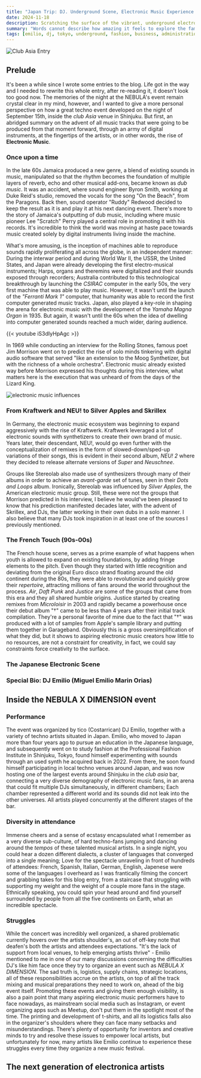 ```yaml
---
title: "Japan Trip: DJ. Underground Scene, Electronic Music Experience in Tokyo"
date: 2024-11-18
description: Scratching the surface of the vibrant, underground electronic music scene in Shinjuku
summary: "Words cannot describe how amazing it feels to explore the famous monuments in Kyoto, especially the Kiyomizu-dera temple..."
tags: [emilio, dj, tokyo, underground, fashion, business, administration, fashion, institute, club, asia, club_asia, costa, rica, jamaica, jim, morrison]
---
```


![Club Asia Entry](featured.jpeg "Club Asia's entry from the outside. A multitude gathers to experience the NEBULA X DIMENSION techno music event.")

## Prelude

It's been a while since I wrote some entries to the blog. Life got in the way and I needed to rewrite this whole entry, after re-reading it, it doesn't look too good now. The memories of the night at the NEBULA's event remain crystal clear in my mind, however, and I wanted to give a more personal perspective on how a great techno event developed on the night of September 15th, inside the _club Asia_ venue in Shinjuku. But first, an abridged summary on the advent of all music tracks that were going to be produced from that moment forward, through an army of digital instruments, at the fingertips of the artists, or in other words, the rise of **Electronic Music**.

### Once upon a time
In the late 60s Jamaica produced a new genre, a blend of existing sounds in music, manipulated so that the rhythm becomes the foundation of multiple layers of reverb, echo and other musical add-ons, became known as *dub music*. It was an accident, where sound engineer Byron Smith, working at Duke Reid's studio, removed the vocals for the song "On the Beach", from the Paragons. Back then, sound operator "Ruddy" Redwood decided to keep the result as it is and play it at his next dancing event. There's more to the story of Jamaica's outputting of dub music, including where music pioneer Lee "Scratch" Perry played a central role in promoting it with his records. It's incredible to think the world was moving at haste pace towards music created solely by digital instruments living inside the machine. 

What's more amusing, is the inception of machines able to reproduce sounds rapidly proliferating all across the globe, in an independent manner: During the interwar period and during World War II, the USSR, the United States, and Japan were already developing the first electro-musical instruments; Harps, organs and theremins were digitalized and their sounds exposed through recorders; Australia contributed to this technological breakthrough by launching the _CSIRAC_ computer in the early 50s, the very first machine that was able to play music. However, it wasn't until the launch of the _"Ferranti Mark 1"_ computer, that humanity was able to record the first computer generated music tracks. Japan, also played a key-role in shaping the arena for electronic music with the development of the _Yamaha Magna Organ_ in 1935. But again, it wasn't until the 60s when the idea of dwelling into computer generated sounds reached a much wider, daring audience.

{{< youtube iS3dIyHpAgc >}}

In 1969 while conducting an interview for the Rolling Stones, famous poet Jim Morrison went on to predict the rise of solo minds tinkering with digital audio software that served "like an extension to the Moog Synthetizer, but with the richness of a whole orchestra". Electronic music already existed way before Morrison expressed his thoughts during this interview, what matters here is the execution that was unheard of from the days of the Lizard King.

![electronic music influences](influences.png "Some influences that definitely contributed to the development of electronic music. From left to right (clockwise): Kraftwerk, NEU!, Silver Apples, Skrillex")

### From Kraftwerk and NEU! to Silver Apples and Skrillex

In Germany, the electronic music ecosystem was beginning to expand aggressively with the rise of Kraftwerk. Kraftwerk leveraged a lot of electronic sounds with synthetizers to create their own brand of music. Years later, their descendant, NEU!, would go even further with the conceptualization of remixes in the form of slowed-down/sped-up variations of their songs, this is evident in their second album, *NEU! 2* where they decided to release alternate versions of *Super* and *Neuschnee*.

Groups like Stereolab also made use of synthesizers through many of their albums in order to achieve an *avant-garde* set of tunes, seen in their *Dots and Loops* album. Ironically, Stereolab was influenced by *Silver Apples*, the American electronic music group. Still, these were not the groups that Morrison predicted in his interview, I believe he would've been pleased to know that his prediction manifested decades later, with the advent of Skrillex, and DJs, the latter working in their own dubs in a solo manner. I also believe that many DJs took inspiration in at least one of the sources I previously mentioned.

### The French Touch (90s-00s)

The French house scene, serves as a prime example of what happens when youth is allowed to expand on existing foundations, by adding fringe elements to the pitch. Even though they started with little recognition and deviating from the original Euro disco strand floating around the old continent during the 80s, they were able to revolutionize and quickly grow their *repertoire*, attracting millions of fans around the world throughout the process. *Air*, *Daft Punk* and *Justice* are some of the groups that came from this era and they all shared humble origins. Justice started by creating remixes from *Microloisir* in 2003 and rapidly became a powerhouse once their debut album "†" came to be less than 4 years after their initial track compilation. They're a personal favorite of mine due to the fact that "†" was produced with a lot of samples from Apple's sample library and putting them together in Garageband. Obviously this is a gross oversimplification of what they did, but it shows to aspiring electronic music creators how little to no resources, are not a constraint for creativity, in fact, we could say constraints force creativity to the surface.

### The Japanese Electronic Scene

### Special Bio: DJ Emilio (Miguel Emilio Marin Orias)

## Inside the NEBULA X DIMENSION event

### Performance

The event was organized by tico (Costarrican) DJ Emilio, together with a variety of techno artists situated in Japan. Emilio, who moved to Japan more than four years ago to pursue an education in the Japanese language, and subsequently went on to study fashion at the Professional Fashion Institute in Shinjuku, Tokyo, found himself experimenting with sounds through an used synth he acquired back in 2022. From there, he soon found himself participating in local techno venues around Japan, and was now hosting one of the largest events around Shinjuku in the _club asia_ bar, connecting a very diverse demography of electronic music fans, in an arena that could fit multiple DJs simultaneously, in different chambers; Each chamber represented a different world and its sounds did not leak into the other universes. All artists played concurrently at the different stages of the bar.

### Diversity in attendance

Immense cheers and a sense of ecstasy encapsulated what I remember as a very diverse sub-culture, of hard techno-fans jumping and dancing around the _tempos_ of these talented musical artists. In a single night, you could hear a dozen different dialects, a cluster of languages that converged into a single meaning; Love for the spectacle unraveling in front of hundreds of attendees: French, Spanish, Italian, German, English, Japenese were some of the languages I overheard as I was frantically filming the concert and grabbing takes for this blog entry, from a staircase that struggling with supporting my weight and the weight of a couple more fans in the stage. Ethnically speaking, you could spin your head around and find yourself surrounded by people from all the five continents on Earth, what an incredible spectacle.

### Struggles

While the concert was incredibly well organized, a shared problematic currently hovers over the artists shoulder's, an out of off-key note that deafen's both the artists and attendees expectations. "It's the lack of support from local venues, to help emerging artists thrive" - Emilio mentioned to me in one of our many discussions concerning the difficulties DJ's like him face once they try to organize an event such as _NEBULA X DIMENSION_. The sad truth is, logistics, supply chains, strategic locations, all of these responsibilities accrue on the artists, on top of all the track mixing and musical preparations they need to work on, ahead of the big event itself. Promoting these events and giving them enough visibility, is also a pain point that many aspiring electronic music performers have to face nowadays, as mainstream social media such as Instagram, or event organizing apps such as Meetup, don't put them in the spotlight most of the time. The printing and development of t-shirts, and all its logistics falls also in the organizer's shoulders where they can face many setbacks and misunderstandings. There's plenty of opportunity for inventors and creative minds to try and resolve these issues to empower local artists, but unfortunately for now, many artists like Emilio continue to experience these struggles every time they organize a new music festival.

## The next generation of electronica artists

